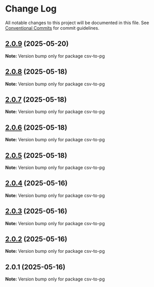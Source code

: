 # Change Log

All notable changes to this project will be documented in this file.
See [Conventional Commits](https://conventionalcommits.org) for commit guidelines.

## [2.0.9](https://github.com/launchql/launchql/compare/csv-to-pg@2.0.8...csv-to-pg@2.0.9) (2025-05-20)

**Note:** Version bump only for package csv-to-pg





## [2.0.8](https://github.com/launchql/launchql/compare/csv-to-pg@2.0.7...csv-to-pg@2.0.8) (2025-05-18)

**Note:** Version bump only for package csv-to-pg





## [2.0.7](https://github.com/launchql/launchql/compare/csv-to-pg@2.0.6...csv-to-pg@2.0.7) (2025-05-18)

**Note:** Version bump only for package csv-to-pg





## [2.0.6](https://github.com/launchql/launchql/compare/csv-to-pg@2.0.5...csv-to-pg@2.0.6) (2025-05-18)

**Note:** Version bump only for package csv-to-pg





## [2.0.5](https://github.com/launchql/launchql/compare/csv-to-pg@2.0.4...csv-to-pg@2.0.5) (2025-05-18)

**Note:** Version bump only for package csv-to-pg





## [2.0.4](https://github.com/launchql/launchql/compare/csv-to-pg@2.0.3...csv-to-pg@2.0.4) (2025-05-16)

**Note:** Version bump only for package csv-to-pg





## [2.0.3](https://github.com/launchql/launchql/compare/csv-to-pg@2.0.2...csv-to-pg@2.0.3) (2025-05-16)

**Note:** Version bump only for package csv-to-pg





## [2.0.2](https://github.com/launchql/launchql/compare/csv-to-pg@2.0.1...csv-to-pg@2.0.2) (2025-05-16)

**Note:** Version bump only for package csv-to-pg





## 2.0.1 (2025-05-16)

**Note:** Version bump only for package csv-to-pg
